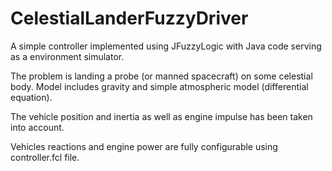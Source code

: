 # CelestialLanderFuzzyDriver

A simple controller implemented using JFuzzyLogic with Java code serving as a environment simulator.

The problem is landing a probe (or manned spacecraft) on some celestial body. 
Model includes gravity and simple atmospheric model (differential equation).

The vehicle position and inertia as well as engine impulse has been taken into account.

Vehicles reactions and engine power are fully configurable using controller.fcl file.
